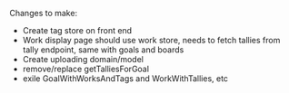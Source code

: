 Changes to make:
- Create tag store on front end
- Work display page should use work store, needs to fetch tallies from tally endpoint, same with goals and boards
- Create uploading domain/model
- remove/replace getTalliesForGoal
- exile GoalWithWorksAndTags and WorkWithTallies, etc

